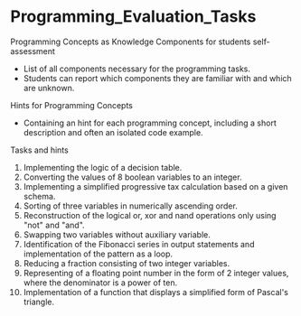 # Programming_Evaluation_Tasks

Programming Concepts as Knowledge Components for students self-assessment
- List of all components necessary for the programming tasks. 
- Students can report which components they are familiar with and which are unknown.

Hints for Programming Concepts
- Containing an hint for each programming concept, including a short description and often an isolated code example. 

Tasks and hints
1. Implementing the logic of a decision table.
2. Converting the values of 8 boolean variables to an integer.
3. Implementing a simplified progressive tax calculation based on a given schema.
4. Sorting of three variables in numerically ascending order.
5. Reconstruction of the logical or, xor and nand operations only using "not" and "and".
6. Swapping two variables without auxiliary variable.
7. Identification of the Fibonacci series in output statements and implementation of the pattern as a loop.
8. Reducing a fraction consisting of two integer variables.
9. Representing of a floating point number in the form of 2 integer values, where the denominator is a power of ten.
10. Implementation of a function that displays a simplified form of Pascal's triangle.

